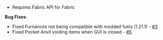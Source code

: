 - Requires Fabric API for Fabric

**Bug Fixes**:

- Fixed Furnances not being compatible with modded fuels (1.21.1) - [#3](https://github.com/firstdarkdev/pocketmachines/issues/3)
- Fixed Pocket Anvil voiding items when GUI is closed - [#5](https://github.com/firstdarkdev/pocketmachines/issues/5)
